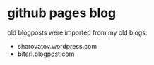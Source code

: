 # github pages blog

old blogposts were imported from my old blogs:

* sharovatov.wordpress.com
* bitari.blogpost.com
